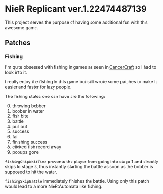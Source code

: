 # NieR Replicant ver.1.22474487139

This project serves the purpose of having some additional fun with this awesome game.

## Patches

### Fishing

I'm quite obsessed with fishing in games as seen in [CancerCraft](https://github.com/Acurisu/CancerCraft) so I had to look into it.

I really enjoy the fishing in this game but still wrote some patches to make it easier and faster for lazy people.

The fishing states one can have are the following:

0. throwing bobber
1. bobber in water
2. fish bite
3. battle
4. pull out
5. success
6. fail
7. finishing success
8. clicked fish record away
9. popups gone

`fishingSkipWaitTime` prevents the player from going into stage 1 and directly skips to stage 3, thus instantly starting the battle as soon as the bobber is supposed to hit the water.

`fishingSkipBattle` immediately finishes the battle. Using only this patch would lead to a more NieR:Automata like fishing.